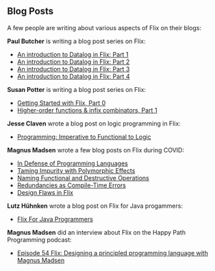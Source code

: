 ## Blog Posts

A few people are writing about various aspects of Flix on their blogs:

__Paul Butcher__ is writing a blog post series on Flix:

- [An introduction to Datalog in Flix: Part 1](https://paulbutcher.com/datalog1.html)
- [An introduction to Datalog in Flix: Part 2](https://paulbutcher.com/datalog2.html)
- [An introduction to Datalog in Flix: Part 3](https://paulbutcher.com/datalog3.html)
- [An introduction to Datalog in Flix: Part 4](https://paulbutcher.com/datalog4.html)

__Susan Potter__ is writing a blog post series on Flix:

- [Getting Started with Flix, Part 0](https://www.susanpotter.net/software/getting-started-with-flix-part-0/)
- [Higher-order functions & infix combinators, Part 1](https://www.susanpotter.net/software/flix-series-part-1-higher-order-functions-infix-combinators/)

__Jesse Claven__ wrote a blog post on logic programming in Flix:

- [Programming: Imperative to Functional to Logic](https://j-e-s-s-e.com/notes/programming-imperative-to-functional-to-logic)

__Magnus Madsen__ wrote a few blog posts on Flix during COVID:

- [In Defense of Programming Languages](https://flix.dev/blog/in-defense-of-programming-languages/)
- [Taming Impurity with Polymorphic Effects](https://flix.dev/blog/taming-impurity-with-polymorphic-effects/)
- [Naming Functional and Destructive Operations](https://flix.dev/blog/naming-functional-and-destructive-operations/)
- [Redundancies as Compile-Time Errors](https://flix.dev/blog/redundancies-as-compile-time-errors/)
- [Design Flaws in Flix](https://flix.dev/blog/design-flaws-in-flix/)

__Lutz Hühnken__ wrote a blog post on Flix for Java progammers:

- [Flix For Java Programmers](https://www.reactivesystems.eu/2022/06/24/flix-for-java-programmers.html)

__Magnus Madsen__ did an interview about Flix on the Happy Path Programming podcast:

- [Episode 54 Flix: Designing a principled programming language with Magnus Madsen](https://anchor.fm/happypathprogramming/episodes/54-Flix-Designing-a-principled-programming-language-with-Magnus-Madsen-e1dueb2)

